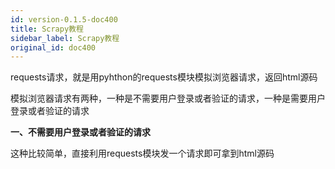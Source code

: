 ```yaml
---
id: version-0.1.5-doc400
title: Scrapy教程
sidebar_label: Scrapy教程
original_id: doc400
---
```


requests请求，就是用pyhthon的requests模块模拟浏览器请求，返回html源码

模拟浏览器请求有两种，一种是不需要用户登录或者验证的请求，一种是需要用户登录或者验证的请求



**一、不需要用户登录或者验证的请求**

这种比较简单，直接利用requests模块发一个请求即可拿到html源码